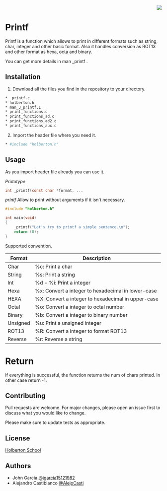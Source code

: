 <p align="right"><img src="https://www.holbertonschool.com/holberton-logo.png"></p>

# Printf

Printf is a function which allows to print in different formats such as string, char, integer and other basic format. Also it handles conversion as ROT13 and other format as hexa, octa and binary.

You can get more details in man _printf .

## Installation

1. Download all the files you find in the repository to your directory.

```bash
* _printf.c
* holberton.h
* man_3_printf.1
* print_functions.c
* print_functions_ad.c
* print_functions_ad2.c
* print_functions_aux.c
```

2. Import the header file where you need it.


```bash
* #include "holberton.h"
```

## Usage

As you import header file already you can use it.

_Prototype_
```c
int _printf(const char *format, ...
```
_printf_ Allow to print without arguments if it isn't necessary.
```c
#include "holberton.h"

int main(void)
{
	_printf("Let's try to printf a simple sentence.\n");
	return (0);
}
```
Supported convention.

| Format | Description  |
| ------- | --- |
| Char | %c: Print a char|
| String | %s: Print a string |
| Int | %d - %i: Print a integer |
| Hexa | %x: Convert a integer to hexadecimal in lower-case |
| HEXA | %X: Convert a integer to hexadecimal in upper-case |
| Octal | %o: Convert a integer to octal number|
| Binary | %b: Convert a integer to binary number |
| Unsigned | %u: Print a unsigned integer |
| ROT13 | %R: Convert a integer to format ROT13 |
| Reverse | %r: Reverse a string |

# Return

If everything is successful, the function returns the num of chars printed. In other case return -1. 

## Contributing
Pull requests are welcome. For major changes, please open an issue first to discuss what you would like to change.

Please make sure to update tests as appropriate.

## License
[Holberton School](https://www.holbertonschool.com/)

## Authors
- John Garcia  [@jgarcia15121982](https://www.github.com/jgarcia15121982)
- Alejandro Castiblanco [@AlejoCasti](https://www.github.com/AlejoCasti)
